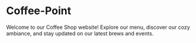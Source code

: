 # Coffee-Point
Welcome to our Coffee Shop website!  Explore our menu, discover our cozy ambiance, and stay updated on our latest brews and events. 
